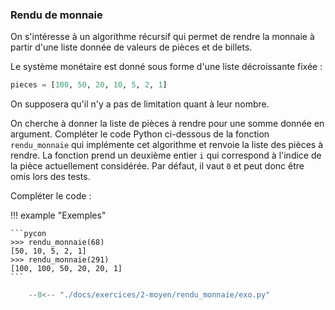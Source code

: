 

### Rendu de monnaie 


On s'intéresse à un algorithme récursif qui permet de rendre la monnaie à partir d'une liste donnée de valeurs de pièces et de billets.

Le système monétaire est donné sous forme d'une liste décroissante fixée :

```python
pieces = [100, 50, 20, 10, 5, 2, 1]
```

On supposera qu'il n'y a pas de limitation quant à leur nombre.

On cherche à donner la liste de pièces à rendre pour une somme donnée en argument. Compléter le code Python ci-dessous de la fonction `rendu_monnaie` qui implémente cet algorithme et renvoie la liste des pièces à rendre. La fonction prend un deuxième entier `i` qui correspond à l'indice de la pièce actuellement considérée. Par défaut, il vaut `0` et peut donc être omis lors des tests.

Compléter le code :



!!! example "Exemples"

    ```pycon
    >>> rendu_monnaie(68)
    [50, 10, 5, 2, 1]
    >>> rendu_monnaie(291)
    [100, 100, 50, 20, 20, 1]
    ```


```python
    --8<-- "./docs/exercices/2-moyen/rendu_monnaie/exo.py"
```


